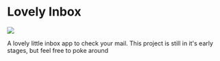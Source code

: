 # Lovely Inbox

![](https://github.com/LoveAndCoding/lovely-inbox/workflows/Tests/badge.svg)

A lovely little inbox app to check your mail. This project is still in it's early stages, but feel free to poke around

